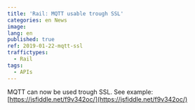 ```yaml
---
title: 'Rail: MQTT usable trough SSL'
categories: en News
image: 
lang: en
published: true
ref: 2019-01-22-mqtt-ssl
traffictypes:
  - Rail
tags:
  - APIs
---
```


MQTT can now be used trough SSL. See example: [https://jsfiddle.net/f9v342oc/](https://jsfiddle.net/f9v342oc/)